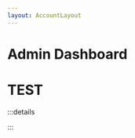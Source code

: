 ```yaml
---
layout: AccountLayout
---
```


<!-- <script setup lang="ts">
import MeetingInterface from "../../.vitepress/theme/components/MeetingInterface.vue"
</script> -->

# Admin Dashboard

<MeetingInterface />

# TEST

:::details
<TeamMembersGrid :members="[
  {
    name: 'Jilarganti',
    desc: '**Bringing** new minds to InterMIND, UAE',
    avatarLink: 'https://github.com/jilarganti.png',
    links: [
      { icon: 'mdi:github', link: 'https://github.com/jilarganti' },
      { icon: 'mdi:linkedin', link: 'https://www.linkedin.com/in/aleksey-korolev/' }
    ]
  },
  {
    name: 'Windicted',
    desc: '**Turning** users into believers, Portugal',
    avatarLink: 'https://secure.gravatar.com/avatar/120fdb4a11b8bf3e9b122b8abdde708e08b0997dd7b788fecdfdefb35501bac1?s=1600&d=identicon',
    links: [
      { icon: 'mdi:gitlab', link: 'https://gitlab.com/alexander.strikhalev' }
    ]
  },
  {
    name: 'Andre',
    desc: '**Keeping** minds connected, Russia',
    avatarLink: 'https://gitlab.com/uploads/-/system/user/avatar/2413541/avatar.png?width=800',
    links: [
      { icon: 'mdi:gitlab', link: 'https://gitlab.com/andrey.semashev' }
    ]
  },
]" />

<div class="feature-cards">

<FeatureCards :features="[
    {
        title: '**Sign up for free**',
    details: 'Get started in seconds — no credit card needed.',
    icon: {
        light: '/account/calendar-icon-logo-free-vector.jpg',
      dark: '/signUp.png',
    }
  },
  {
      title: '**Start a meeting**',
    details: 'Get started in seconds — no credit card needed.',
    icon: {
        light: '/start.png',
      dark: '/start.png',
    }
  },
  {
      title: '**Invite your guests**',
    details: 'Get started in seconds — no credit card needed.',
    link: '/uae-business/company-registration/accounting-legal',
    icon: {
        light: '/invite.png',
      dark: '/invite.png',
    }
  },
]" />

</div>
:::
<style scoped>

.feature-cards {
text-align: center;
margin: 0 auto;
max-width: 800px;
width: 100%;
}

</style>
